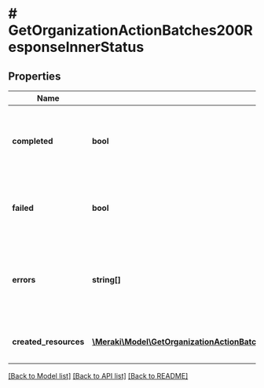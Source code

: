 # # GetOrganizationActionBatches200ResponseInnerStatus

## Properties

Name | Type | Description | Notes
------------ | ------------- | ------------- | -------------
**completed** | **bool** | Flag describing whether all actions in the action batch have completed | [optional]
**failed** | **bool** | Flag describing whether any actions in the action batch failed | [optional]
**errors** | **string[]** | List of errors encountered when running actions in the action batch | [optional]
**created_resources** | [**\Meraki\Model\GetOrganizationActionBatches200ResponseInnerStatusCreatedResourcesInner[]**](GetOrganizationActionBatches200ResponseInnerStatusCreatedResourcesInner.md) | Resources created as a result of this action batch |

[[Back to Model list]](../../README.md#models) [[Back to API list]](../../README.md#endpoints) [[Back to README]](../../README.md)
